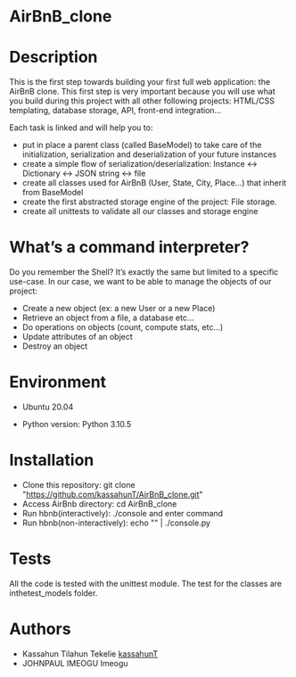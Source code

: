 #  AirBnB_clone
# Description

This is the first step towards building your first full web application: the AirBnB clone. This first step is very important because you will use what you build during this project with all other following projects: HTML/CSS templating, database storage, API, front-end integration…

Each task is linked and will help you to:

- put in place a parent class (called BaseModel) to take care of the initialization, serialization and deserialization of your future instances
- create a simple flow of serialization/deserialization: Instance <-> Dictionary <-> JSON string <-> file
- create all classes used for AirBnB (User, State, City, Place…) that inherit from BaseModel
- create the first abstracted storage engine of the project: File storage.
- create all unittests to validate all our classes and storage engine
# What’s a command interpreter?
Do you remember the Shell? It’s exactly the same but limited to a specific use-case. In our case, we want to be able to manage the objects of our project:

- Create a new object (ex: a new User or a new Place)
- Retrieve an object from a file, a database etc…
- Do operations on objects (count, compute stats, etc…)
- Update attributes of an object
- Destroy an object
# Environment
- Ubuntu 20.04

- Python version: Python 3.10.5
# Installation
- Clone this repository: git clone "https://github.com/kassahunT/AirBnB_clone.git"
- Access AirBnb directory: cd AirBnB_clone
- Run hbnb(interactively): ./console and enter command
- Run hbnb(non-interactively): echo "" | ./console.py
# Tests
All the code is tested with the unittest module. The test for the classes are inthetest_models folder.

# Authors
- Kassahun Tilahun Tekelie <a href="https://github.com/kassahunT">kassahunT</a>
- JOHNPAUL IMEOGU <a herf="https://github.com/Imeogu" >Imeogu</a>
